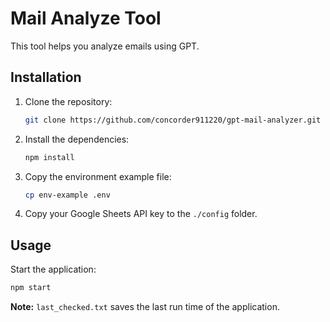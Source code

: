 # Mail Analyze Tool

This tool helps you analyze emails using GPT.

## Installation

1. Clone the repository:

   ```sh
   git clone https://github.com/concorder911220/gpt-mail-analyzer.git
   ```

2. Install the dependencies:

   ```sh
   npm install
   ```

3. Copy the environment example file:

   ```sh
   cp env-example .env
   ```

4. Copy your Google Sheets API key to the `./config` folder.

## Usage

Start the application:

```sh
npm start
```

**Note:** `last_checked.txt` saves the last run time of the application.
